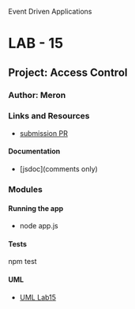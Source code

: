 
Event Driven Applications
# LAB - 15

## Project: Access Control

### Author: Meron

### Links and Resources
* [submission PR](https://github.com/meron-401n14/lab-15/pull/1)
#### Documentation
* [jsdoc](comments only)

### Modules
#### Running the app
* node app.js <path-to-my-file>

#### Tests
npm test 

#### UML
* [UML Lab15](lab-15(async).jpg)













